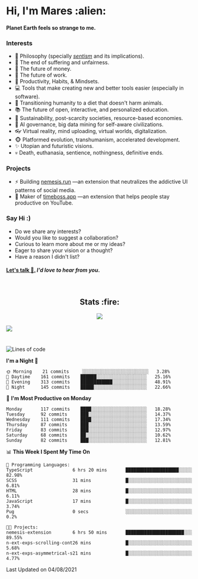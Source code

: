 <h1>Hi, I'm Mares :alien:</h1>

#### Planet Earth feels so strange to me.

### **Interests**

- 🌊 Philosophy (specially [_sentism_][sentismmedium] and its implications).
- 🎯 The end of suffering and unfairness.
- 💸 The future of money.
- 💼 The future of work.
- 🧠 Productivity, Habits, & Mindsets.
- 💻 Tools that make creating new and better tools easier (especially in software).
- 🥗 Transitioning humanity to a diet that doesn't harm animals.
- 📚 The future of open, interactive, and personalized education.
- 🌱 Sustainability, post-scarcity societies, resource-based economies.
- 🤖 AI governance, big data mining for self-aware civilizations.
- 👓 Virtual reality, mind uploading, virtual worlds, digitalization.
- 🐵 Platformed evolution, transhumanism, accelerated development.
- ✨ Utopian and futuristic visions.
- 💀 Death, euthanasia, sentience, nothingness, definitive ends.


### **Projects**

- ⚡ Building [nemesis.run](https://nemesis.run) —an extension that neutralizes the addictive UI patterns of social media.
- 💎 Maker of [timeboss.app](https://timeboss.app) —an extension that helps people stay productive on YouTube.


### **Say Hi :)**

- Do we share any interests?
- Would you like to suggest a collaboration?
- Curious to learn more about me or my ideas?
- Eager to share your vision or a thought?
- Have a reason I didn't list?

#### [Let's talk :wave:.](mailto:mareszhar@gmail.com) _I'd love to hear from you_.

[sentismmedium]: https://medium.com/@mareszhar/born-a-prisoner-a-reflection-about-life-its-struggles-and-a-plan-to-escape-d8566ce9b026

<br>

<h2 align="center">Stats :fire:</h2>

<div align="center">
  <img src="https://github-readme-streak-stats.herokuapp.com?user=mareszhar&theme=black-ice&hide_border=true&stroke=FFFFFF15&ring=DF8FFE&fire=DF8FFE&currStreakLabel=DF8FFE&background=1A232A&currStreakNum=86FFAB">
</div>

<!-- Add or remove this: &dates=B1AAB3FF at the end of the streak stats URL if they get bugged and aren't updating -->

<br>

<img src="https://activity-graph.herokuapp.com/graph?username=mareszhar&theme=nord&bg_color=00000000&color=979797&line=DF8FFE&point=00000000&area=true&hide_border=true">

<br>

<h1></h1>

<!--START_SECTION:waka-->
![Lines of code](https://img.shields.io/badge/From%20Hello%20World%20I%27ve%20Written-102664%20lines%20of%20code-blue)

**I'm a Night 🦉** 

```text
🌞 Morning    21 commits     ░░░░░░░░░░░░░░░░░░░░░░░░░   3.28% 
🌆 Daytime    161 commits    ██████░░░░░░░░░░░░░░░░░░░   25.16% 
🌃 Evening    313 commits    ████████████░░░░░░░░░░░░░   48.91% 
🌙 Night      145 commits    █████░░░░░░░░░░░░░░░░░░░░   22.66%

```
📅 **I'm Most Productive on Monday** 

```text
Monday       117 commits    ████░░░░░░░░░░░░░░░░░░░░░   18.28% 
Tuesday      92 commits     ███░░░░░░░░░░░░░░░░░░░░░░   14.37% 
Wednesday    111 commits    ████░░░░░░░░░░░░░░░░░░░░░   17.34% 
Thursday     87 commits     ███░░░░░░░░░░░░░░░░░░░░░░   13.59% 
Friday       83 commits     ███░░░░░░░░░░░░░░░░░░░░░░   12.97% 
Saturday     68 commits     ██░░░░░░░░░░░░░░░░░░░░░░░   10.62% 
Sunday       82 commits     ███░░░░░░░░░░░░░░░░░░░░░░   12.81%

```


📊 **This Week I Spent My Time On** 

```text
💬 Programming Languages: 
TypeScript               6 hrs 20 mins       ████████████████████░░░░░   82.98% 
SCSS                     31 mins             █░░░░░░░░░░░░░░░░░░░░░░░░   6.81% 
HTML                     28 mins             █░░░░░░░░░░░░░░░░░░░░░░░░   6.11% 
JavaScript               17 mins             █░░░░░░░░░░░░░░░░░░░░░░░░   3.74% 
Pug                      0 secs              ░░░░░░░░░░░░░░░░░░░░░░░░░   0.2%

🐱‍💻 Projects: 
nemesis-extension        6 hrs 50 mins       ██████████████████████░░░   89.55% 
n-ext-exps-scrolling-cont26 mins             █░░░░░░░░░░░░░░░░░░░░░░░░   5.68% 
n-ext-exps-asymmetrical-s21 mins             █░░░░░░░░░░░░░░░░░░░░░░░░   4.77%

```


 Last Updated on 04/08/2021
<!--END_SECTION:waka-->

